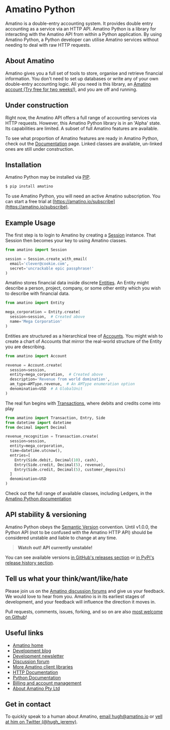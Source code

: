 # Amatino Python

Amatino is a double-entry accounting system. It provides double entry accounting as a service via an HTTP API. Amatino Python is a library for interacting with the Amatino API from within a Python application. By using Amatino Python, a Python developer can utilise Amatino services without needing to deal with raw HTTP requests.

## About Amatino

Amatino gives you a full set of tools to store, organise and retrieve financial information. You don't need to set up databases or write any of your own double-entry accounting logic. All you need is this library, an [Amatino account (Try free for two weeks!)](https://amatino.io/subscribe), and you are off and running.

## Under construction

Right now, the Amatino API offers a full range of accounting services via HTTP requests. However, this Amatino Python library is in an 'Alpha' state. Its capabilities are limited. A subset of full Amatino features are available.

To see what proportion of Amatino features are ready in Amatino Python, check out the [Documentation](https://github.com/amatino-code/amatino-python/wiki/Documentation) page. Linked classes are available, un-linked ones are still under construction.

## Installation

Amatino Python may be installed via [PIP](https://pypi.org/project/amatino/).

````bash
$ pip install amatino
````

To use Amatino Python, you will need an active Amatino subscription. You can start a free trial at [https://amatino.io/subscribe](https://amatino.io/subscribe).

## Example Usage

The first step is to login to  Amatino by creating a [Session](https://github.com/amatino-code/amatino-python/wiki/Session) instance. That Session then becomes your key to using Amatino classes.

```python
from amatino import Session

session = Session.create_with_email(
  email='clever@cookie.com',
  secret='uncrackable epic passphrase!'
)
```

Amatino stores financial data inside discrete [Entities](https://github.com/amatino-code/amatino-python/wiki/Entity). An Entity might describe a person, project, company, or some other entity which you wish to describe with financial data.

```python
from amatino import Entity

mega_corporation = Entity.create(
  session=session,  # Created above
  name='Mega Corporation'
)
```

Entities are structured as a hierarchical tree of [Accounts](https://github.com/amatino-code/amatino-python/wiki/Account). You might wish to create a chart of Accounts that mirror the real-world structure of the Entity you are describing.

```python
from amatino import Account

revenue = Account.create(
  session=session,
  entity=mega_corporation,  # Created above
  description='Revenue from world domination',
  am_type=AMType.revenue,  # An AMType enumeration option
  denomination=USD  # A GlobalUnit
)
```

The real fun begins with [Transactions](https://github.com/amatino-code/amatino-python/wiki/Transaction), where debits and credits come into play

```python
from amatino import Transaction, Entry, Side
from datetime import datetime
from decimal import Decimal

revenue_recognition = Transaction.create(
  session=session,
  entity=mega_corporation,
  time=datetime.utcnow(),
  entries=[
    Entry(Side.debit, Decimal(10), cash),
    Entry(Side.credit, Decimal(5), revenue),
    Entry(Side.credit, Decimal(5), customer_deposits)
  ]
  denomination=USD
)
```

Check out the full range of available classes, including Ledgers, in the [Amatino Python documentation](https://github.com/amatino-code/amatino-python/wiki/Documentation)

## API stability & versioning

Amatino Python obeys the [Semantic Version](https://semver.org) convention. Until v1.0.0, the Python API (not to be confused with the Amatino HTTP API) should be considered unstable and liable to change at any time.

>**Watch out! API currently unstable!**

You can see available versions [in GitHub's releases section](https://github.com/amatino-code/amatino-python/releases) or [in PyPi's release history section](https://pypi.org/project/amatino/#history).

## Tell us what your think/want/like/hate

Please join us on the [Amatino discussion forums](https://amatino.io/discussion) and give us your feedback. We would love to hear from you. Amatino is in its earliest stages of development, and your feedback will influence the direction it moves in.

Pull requests, comments, issues, forking, and so on are also [most welcome on Github](https://github.com/amatino-code/amatino-python)!

## Useful links

 - [Amatino home](https://amatino.io)
 - [Development blog](https://amatino.io/blog)
 - [Development newsletter](https://amatino.io/newsletter)
 - [Discussion forum](https://amatino.io/discussion) 
 - [More Amatino client libraries](https://github.com/amatino-code)
 - [HTTP Documentation](https://amatino.io/documentation)
 - [Python Documentation](https://github.com/amatino-code/amatino-python/wiki/Documentation)
 - [Billing and account management](https://amatino.io/billing)
 - [About Amatino Pty Ltd](https://amatino.io/about)

## Get in contact

To quickly speak to a human about Amatino, [email hugh@amatino.io](mailto:hugh@amatino.io) or [yell at him on Twitter (@hugh_jeremy)](https://twitter.com/hugh_jeremy).
